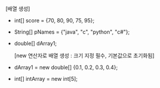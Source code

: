 [배열 생성]
- int[] score = {70, 80, 90, 75, 95};
- String[] pNames = {"java", "c", "python", "c#"};
- double[] dArray1;

  [new 연산자로 배열 생성 : 크기 지정 필수, 기본값으로 초기화됨]
- dArray1 = new double[] {0.1, 0.2, 0.3, 0.4};
- int[] intArray = new int[5];
